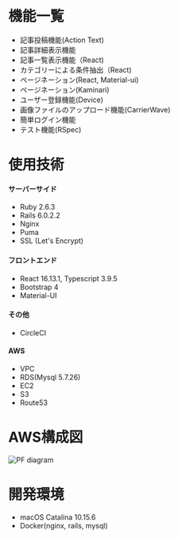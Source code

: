# 機能一覧
- 記事投稿機能(Action Text)
- 記事詳細表示機能
- 記事一覧表示機能（React)
- カテゴリーによる条件抽出（React)
- ページネーション(React, Material-ui)
- ページネーション(Kaminari)
- ユーザー登録機能(Device)
- 画像ファイルのアップロード機能(CarrierWave)
- 簡単ログイン機能
- テスト機能(RSpec)

#  使用技術
#### サーバーサイド
- Ruby 2.6.3
- Rails 6.0.2.2
- Nginx
- Puma
- SSL (Let's Encrypt)

#### フロントエンド
- React 16.13.1, Typescript 3.9.5
- Bootstrap 4
- Material-UI

#### その他
- CircleCI

#### AWS
- VPC
- RDS(Mysql 5.7.26)
- EC2
- S3
- Route53

# AWS構成図

![PF diagram](https://user-images.githubusercontent.com/52375299/94989674-8134bf00-05b1-11eb-9b4d-18ffd1bbd902.PNG)

# 開発環境
- macOS Catalina 10.15.6
- Docker(nginx, rails, mysql)
